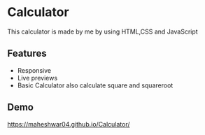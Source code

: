 
# Calculator

This calculator is made by me by using HTML,CSS and JavaScript



## Features

- Responsive 
- Live previews
- Basic Calculator also calculate square and squareroot



## Demo
https://maheshwar04.github.io/Calculator/

